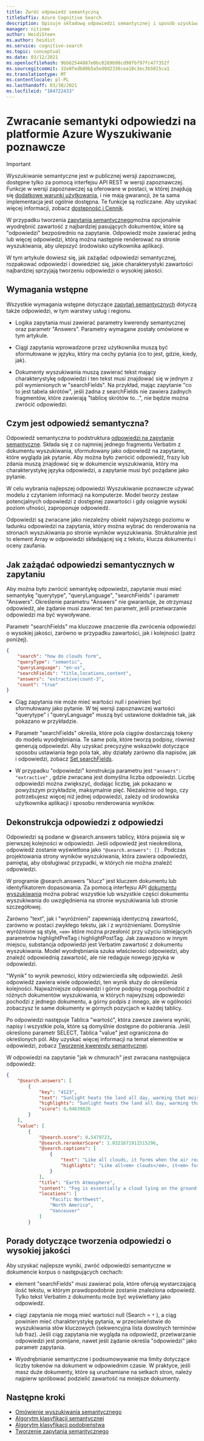 ```yaml
---
title: Zwróć odpowiedź semantyczną
titleSuffix: Azure Cognitive Search
description: Opisuje składową odpowiedzi semantycznej i sposób uzyskiwania odpowiedzi z zestawu wyników.
manager: nitinme
author: HeidiSteen
ms.author: heidist
ms.service: cognitive-search
ms.topic: conceptual
ms.date: 03/12/2021
ms.openlocfilehash: 9bb62544887e0bc0269b98cd98fbf97fc477352f
ms.sourcegitcommit: 32e0fedb80b5a5ed0d2336cea18c3ec3b5015ca1
ms.translationtype: MT
ms.contentlocale: pl-PL
ms.lasthandoff: 03/30/2021
ms.locfileid: "104722433"
---
```

# <a name="return-a-semantic-answer-in-azure-cognitive-search"></a>Zwracanie semantyki odpowiedzi na platformie Azure Wyszukiwanie poznawcze

> [!IMPORTANT]
> Wyszukiwanie semantyczne jest w publicznej wersji zapoznawczej, dostępne tylko za pomocą interfejsu API REST w wersji zapoznawczej. Funkcje w wersji zapoznawczej są oferowane w postaci, w której znajdują się [dodatkowe warunki użytkowania](https://azure.microsoft.com/support/legal/preview-supplemental-terms/), i nie mają gwarancji, że ta sama implementacja jest ogólnie dostępna. Te funkcje są rozliczane. Aby uzyskać więcej informacji, zobacz [dostępność i Cennik](semantic-search-overview.md#availability-and-pricing).

W przypadku tworzenia [zapytania semantycznego](semantic-how-to-query-request.md)można opcjonalnie wyodrębnić zawartość z najbardziej pasujących dokumentów, które są "odpowiedzi" bezpośrednio na zapytanie. Odpowiedź może zawierać jedną lub więcej odpowiedzi, którą można następnie renderować na stronie wyszukiwania, aby ulepszyć środowisko użytkownika aplikacji.

W tym artykule dowiesz się, jak zażądać odpowiedzi semantycznej, rozpakować odpowiedzi i dowiedzieć się, jakie charakterystyki zawartości najbardziej sprzyjają tworzeniu odpowiedzi o wysokiej jakości.

## <a name="prerequisites"></a>Wymagania wstępne

Wszystkie wymagania wstępne dotyczące [zapytań semantycznych](semantic-how-to-query-request.md) dotyczą także odpowiedzi, w tym warstwy usług i regionu.

+ Logika zapytania musi zawierać parametry kwerendy semantycznej oraz parametr "Answers". Parametry wymagane zostały omówione w tym artykule.

+ Ciągi zapytania wprowadzone przez użytkownika muszą być sformułowane w języku, który ma cechy pytania (co to jest, gdzie, kiedy, jak).

+ Dokumenty wyszukiwania muszą zawierać tekst mający charakterystykę odpowiedzi i ten tekst musi znajdować się w jednym z pól wymienionych w "searchFields". Na przykład, mając zapytanie "co to jest tabela skrótów", jeśli żadna z searchFields nie zawiera żadnych fragmentów, które zawierają "tablicę skrótów to...", nie będzie można zwrócić odpowiedzi.

## <a name="what-is-a-semantic-answer"></a>Czym jest odpowiedź semantyczna?

Odpowiedź semantyczna to podstruktura [odpowiedzi na zapytanie semantyczne](semantic-how-to-query-request.md). Składa się z co najmniej jednego fragmentu Verbatim z dokumentu wyszukiwania, sformułowany jako odpowiedź na zapytanie, które wygląda jak pytanie. Aby można było zwrócić odpowiedź, frazy lub zdania muszą znajdować się w dokumencie wyszukiwania, który ma charakterystykę języka odpowiedzi, a zapytanie musi być pożądane jako pytanie.

W celu wybrania najlepszej odpowiedzi Wyszukiwanie poznawcze używać modelu z czytaniem informacji na komputerze. Model tworzy zestaw potencjalnych odpowiedzi z dostępnej zawartości i gdy osiągnie wysoki poziom ufności, zaproponuje odpowiedź.

Odpowiedzi są zwracane jako niezależny obiekt najwyższego poziomu w ładunku odpowiedzi na zapytania, który można wybrać do renderowania na stronach wyszukiwania po stronie wyników wyszukiwania. Strukturalnie jest to element Array w odpowiedzi składającej się z tekstu, klucza dokumentu i oceny zaufania.

<a name="query-params"></a>

## <a name="how-to-request-semantic-answers-in-a-query"></a>Jak zażądać odpowiedzi semantycznych w zapytaniu

Aby można było zwrócić semantykę odpowiedzi, zapytanie musi mieć semantykę "querytype", "queryLanguage", "searchFields" i parametr "Answers". Określenie parametru "Answers" nie gwarantuje, że otrzymasz odpowiedź, ale żądanie musi zawierać ten parametr, jeśli przetwarzanie odpowiedzi ma być wywoływane.

Parametr "searchFields" ma kluczowe znaczenie dla zwrócenia odpowiedzi o wysokiej jakości, zarówno w przypadku zawartości, jak i kolejności (patrz poniżej). 

```json
{
    "search": "how do clouds form",
    "queryType": "semantic",
    "queryLanguage": "en-us",
    "searchFields": "title,locations,content",
    "answers": "extractive|count-3",
    "count": "true"
}
```

+ Ciąg zapytania nie może mieć wartości null i powinien być sformułowany jako pytanie. W tej wersji zapoznawczej wartości "querytype" i "queryLanguage" muszą być ustawione dokładnie tak, jak pokazano w przykładzie.

+ Parametr "searchFields" określa, które pola ciągów dostarczają tokeny do modelu wyodrębniania. Te same pola, które tworzą podpisy, również generują odpowiedzi. Aby uzyskać precyzyjne wskazówki dotyczące sposobu ustawiania tego pola tak, aby działały zarówno dla napisów, jak i odpowiedzi, zobacz [Set searchFields](semantic-how-to-query-request.md#searchfields). 

+ W przypadku "odpowiedzi" konstrukcja parametru jest `"answers": "extractive"` , gdzie zwracana jest domyślna liczba odpowiedzi. Liczbę odpowiedzi można zwiększyć, dodając liczbę, jak pokazano w powyższym przykładzie, maksymalnie pięć.  Niezależnie od tego, czy potrzebujesz więcej niż jednej odpowiedzi, zależy od środowiska użytkownika aplikacji i sposobu renderowania wyników.

## <a name="deconstruct-an-answer-from-the-response"></a>Dekonstrukcja odpowiedzi z odpowiedzi

Odpowiedzi są podane w @search.answers tablicy, która pojawia się w pierwszej kolejności w odpowiedzi. Jeśli odpowiedź jest nieokreślona, odpowiedź zostanie wyświetlona jako `"@search.answers": []` . Podczas projektowania strony wyników wyszukiwania, która zawiera odpowiedzi, pamiętaj, aby obsługiwać przypadki, w których nie można znaleźć odpowiedzi.

W programie @search.answers "klucz" jest kluczem dokumentu lub identyfikatorem dopasowania. Za pomocą interfejsu API [dokumentu wyszukiwania](/rest/api/searchservice/lookup-document) można pobrać wszystkie lub wszystkie części dokumentu wyszukiwania do uwzględnienia na stronie wyszukiwania lub stronie szczegółowej.

Zarówno "text", jak i "wyróżnieni" zapewniają identyczną zawartość, zarówno w postaci zwykłego tekstu, jak i z wyróżnieniami. Domyślnie wyróżnione są style, `<em>` które można przesłonić przy użyciu istniejących parametrów highlightPreTag i highlightPostTag. Jak zauważono w innym miejscu, substancja odpowiedzi jest Verbatim zawartość z dokumentu wyszukiwania. Model wyodrębniania szuka właściwości odpowiedzi, aby znaleźć odpowiednią zawartość, ale nie redaguje nowego języka w odpowiedzi.

"Wynik" to wynik pewności, który odzwierciedla siłę odpowiedzi. Jeśli odpowiedź zawiera wiele odpowiedzi, ten wynik służy do określenia kolejności. Najważniejsze odpowiedzi i górne podpisy mogą pochodzić z różnych dokumentów wyszukiwania, w których najwyższej odpowiedzi pochodzi z jednego dokumentu, a górny podpis z innego, ale w ogólności zobaczysz te same dokumenty w górnych pozycjach w każdej tablicy.

Po odpowiedzi następuje Tablica "wartość", która zawsze zawiera wyniki, napisy i wszystkie pola, które są domyślnie dostępne do pobierania. Jeśli określono parametr SELECT, Tablica "value" jest ograniczona do określonych pól. Aby uzyskać więcej informacji na temat elementów w odpowiedzi, zobacz [Tworzenie kwerendy semantycznej](semantic-how-to-query-request.md).

W odpowiedzi na zapytanie "jak w chmurach" jest zwracana następująca odpowiedź:

```json
{
    "@search.answers": [
        {
            "key": "4123",
            "text": "Sunlight heats the land all day, warming that moist air and causing it to rise high into the   atmosphere until it cools and condenses into water droplets. Clouds generally form where air is ascending (over land in this case),   but not where it is descending (over the river).",
            "highlights": "Sunlight heats the land all day, warming that moist air and causing it to rise high into the   atmosphere until it cools and condenses into water droplets. Clouds generally form<em> where air is ascending</em> (over land in this case),   but not where it is<em> descending</em> (over the river).",
            "score": 0.94639826
        }
    ],
    "value": [
        {
            "@search.score": 0.5479723,
            "@search.rerankerScore": 1.0321671911515296,
            "@search.captions": [
                {
                    "text": "Like all clouds, it forms when the air reaches its dew point—the temperature at which an air mass is cool enough for its water vapor to condense into liquid droplets. This false-color image shows valley fog, which is common in the Pacific Northwest of North America.",
                    "highlights": "Like all<em> clouds</em>, it<em> forms</em> when the air reaches its dew point—the temperature at    which an air mass is cool enough for its water vapor to condense into liquid droplets. This false-color image shows valley<em> fog</em>, which is common in the Pacific Northwest of North America."
                }
            ],
            "title": "Earth Atmosphere",
            "content": "Fog is essentially a cloud lying on the ground. Like all clouds, it forms when the air reaches its dew point—the temperature at  \n\nwhich an air mass is cool enough for its water vapor to condense into liquid droplets.\n\nThis false-color image shows valley fog, which is common in the Pacific Northwest of North America. On clear winter nights, the \n\nground and overlying air cool off rapidly, especially at high elevations. Cold air is denser than warm air, and it sinks down into the \n\nvalleys. The moist air in the valleys gets chilled to its dew point, and fog forms. If undisturbed by winds, such fog may persist for \n\ndays. The Terra satellite captured this image of foggy valleys northeast of Vancouver in February 2010.\n\n\n",
            "locations": [
                "Pacific Northwest",
                "North America",
                "Vancouver"
            ]
        }
```

## <a name="tips-for-producing-high-quality-answers"></a>Porady dotyczące tworzenia odpowiedzi o wysokiej jakości

Aby uzyskać najlepsze wyniki, zwróć odpowiedzi semantyczne w dokumencie korpus o następujących cechach:

+ element "searchFields" musi zawierać pola, które oferują wystarczającą ilość tekstu, w którym prawdopodobnie zostanie znaleziona odpowiedź. Tylko tekst Verbatim z dokumentu może być wyświetlany jako odpowiedź.

+ ciągi zapytania nie mogą mieć wartości null (Search = `*` ), a ciąg powinien mieć charakterystykę pytania, w przeciwieństwie do wyszukiwania słów kluczowych (sekwencyjna lista dowolnych terminów lub fraz). Jeśli ciąg zapytania nie wygląda na odpowiedź, przetwarzanie odpowiedzi jest pomijane, nawet jeśli żądanie określa "odpowiedzi" jako parametr zapytania.

+ Wyodrębnianie semantyczne i podsumowywanie ma limity dotyczące liczby tokenów na dokument w odpowiednim czasie. W praktyce, jeśli masz duże dokumenty, które są uruchamiane na setkach stron, należy najpierw spróbować podzielić zawartość na mniejsze dokumenty.

## <a name="next-steps"></a>Następne kroki

+ [Omówienie wyszukiwania semantycznego](semantic-search-overview.md)
+ [Algorytm klasyfikacji semantycznej](semantic-ranking.md)
+ [Algorytm klasyfikacji podobieństwa](index-ranking-similarity.md)
+ [Tworzenie zapytania semantycznego](semantic-how-to-query-request.md)
